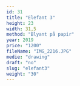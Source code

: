 ```yaml
---
id: 31
title: "Elefant 3"
height: 23
width: 31,5
method: "Blyant på papir"
year: 2019
price: "1200"
fileName: "IMG_2216.JPG"
medie: "drawing"
draft: "no"
slug: "elefant3"
weight: "30"
---
```

